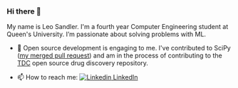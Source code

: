 ### Hi there 👋

My name is Leo Sandler. I'm a fourth year Computer Engineering student at Queen's University. I’m passionate about solving problems with ML.

- 🤝 Open source development is engaging to me. I've contributed to SciPy ([my merged pull request](https://github.com/scipy/scipy/pull/17906)) and am in the process of contributing to the [TDC](https://github.com/mims-harvard/TDC) open source drug discovery repository.

- 📫 How to reach me: [![Linkedin](https://i.sstatic.net/gVE0j.png) LinkedIn](https://www.linkedin.com/in/leo-sandler/)
&nbsp;
